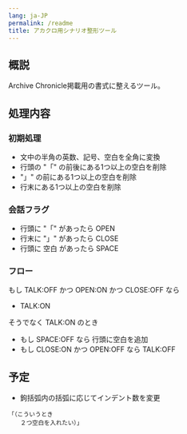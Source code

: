 ```yaml
---
lang: ja-JP
permalink: /readme
title: アカクロ用シナリオ整形ツール
---
```



## 概説

Archive Chronicle掲載用の書式に整えるツール。

## 処理内容

### 初期処理

- 文中の半角の英数、記号、空白を全角に変換
- 行頭の "「" の前後にある1つ以上の空白を削除
- "」" の前にある1つ以上の空白を削除
- 行末にある1つ以上の空白を削除

### 会話フラグ

- 行頭に "「" があったら OPEN
- 行末に "」" があったら CLOSE
- 行頭に 空白 があったら SPACE

### フロー

もし TALK:OFF かつ OPEN:ON かつ CLOSE:OFF なら

- TALK:ON

そうでなく TALK:ON のとき

- もし SPACE:OFF なら 行頭に空白を追加
- もし CLOSE:ON かつ OPEN:OFF なら TALK:OFF

## 予定

- 鉤括弧内の括弧に応じてインデント数を変更

```text
「（こういうとき
　　２つ空白を入れたい）」
```
